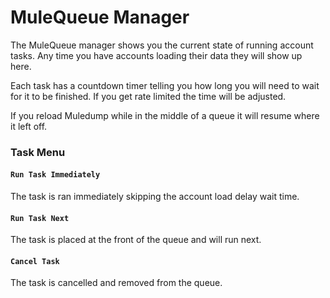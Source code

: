 # MuleQueue Manager

The MuleQueue manager shows you the current state of running account tasks. Any time you have accounts loading their data they will show up here.

Each task has a countdown timer telling you how long you will need to wait for it to be finished. If you get rate limited the time will be adjusted.

If you reload Muledump while in the middle of a queue it will resume where it left off.

### Task Menu

#### ```Run Task Immediately```

The task is ran immediately skipping the account load delay wait time.

#### ```Run Task Next```

The task is placed at the front of the queue and will run next.

#### ```Cancel Task```

The task is cancelled and removed from the queue.
